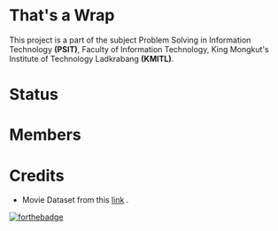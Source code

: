 # That's a Wrap
This project is a part of the subject Problem Solving in Information Technology **(PSIT)**, Faculty of Information Technology, King Mongkut's Institute of Technology Ladkrabang **(KMITL)**.

# Status

# Members

# Credits
 - Movie Dataset from this [link](https://www.kaggle.com/rounakbanik/the-movies-dataset) .

[![forthebadge](https://forthebadge.com/images/badges/made-with-python.svg)](https://forthebadge.com)
